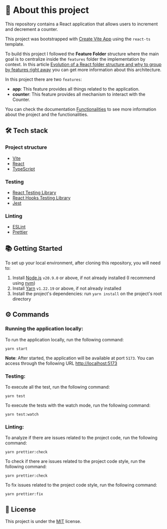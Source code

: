 # 🚀 About this project

This repository contains a React application that allows users to increment and decrement a counter.

This project was bootstrapped with [Create Vite App](https://vitejs.dev/guide/#scaffolding-your-first-vite-project) using the `react-ts` template.

To build this project I followed the **Feature Folder** structure where the main goal is to centralize inside the `features` folder the implementation by context. In this article [Evolution of a React folder structure and why to group by features right away](https://profy.dev/article/react-folder-structure) you can get more information about this architecture.

In this project there are two `features`:

- **app**: This feature provides all things related to the application.
- **counter**: This feature provides all mechanism to interact with the Counter.

You can check the documentation [Functionalities](docs/FUNCTIONALITIES.md) to see more information about the project and the functionalities.

## 🛠 Tech stack

### Project structure

- [Vite](https://vitejs.dev/)
- [React](https://react.dev/)
- [TypeScript](https://www.typescriptlang.org/)

### Testing

- [React Testing Library](https://testing-library.com/docs/react-testing-library/intro/)
- [React Hooks Testing Library](https://react-hooks-testing-library.com/)
- [Jest](https://jestjs.io/)

### Linting

- [ESLint](https://eslint.org/)
- [Prettier](https://prettier.io/)

## 📚 Getting Started

To set up your local environment, after cloning this repository, you will need to:

1. Install [Node.js](https://nodejs.dev/) `v20.9.0` or above, if not already installed (I recommend using [nvm](https://github.com/nvm-sh/nvm))
2. Install [Yarn](https://classic.yarnpkg.com/en/docs/install) `v1.22.19` or above, if not already installed
3. Install the project's dependencies: run `yarn install` on the project's root directory

## ⚙️ Commands

### Running the application locally:

To run the application locally, run the following command:

```
yarn start
```

**Note**: After started, the application will be available at port `5173`. You can access through the following URL [http://localhost:5173](http://localhost:5173)

### Testing:

To execute all the test, run the following command:

```
yarn test
```

To execute the tests with the watch mode, run the following command:

```
yarn test:watch
```

### Linting:

To analyze if there are issues related to the project code, run the following command:

```
yarn prettier:check
```

To check if there are issues related to the project code style, run the following command:

```
yarn prettier:check
```

To fix issues related to the project code style, run the following command:

```
yarn prettier:fix
```

## 📒 License

This project is under the [MIT](https://opensource.org/licenses/MIT) license.
